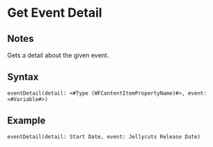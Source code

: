 # Get Event Detail

## Notes
Gets a detail about the given event.

## Syntax

```
eventDetail(detail: <#Type (WFContentItemPropertyName)#>, event: <#Variable#>)
```

## Example
```
eventDetail(detail: Start Date, event: Jellycuts Release Date)
```